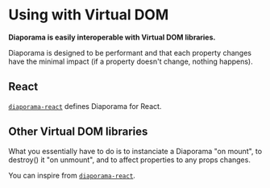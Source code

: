 # Using with Virtual DOM

**Diaporama is easily interoperable with Virtual DOM libraries.**

Diaporama is designed to be performant and that each property changes have the minimal impact (if a property doesn't change, nothing happens).


## React

[`diaporama-react`](https://github.com/glslio/diaporama-react) defines Diaporama for React.

## Other Virtual DOM libraries

What you essentially have to do is to instanciate a Diaporama "on mount", to destroy() it "on unmount", and to affect properties to any props changes.

You can inspire from [`diaporama-react`](https://github.com/glslio/diaporama-react).
